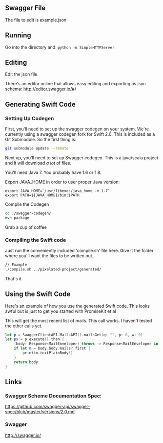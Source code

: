 ## Swagger File

The file to edit is example.json

## Running

Go into the directory and:
`python -m SimpleHTTPServer`

## Editing

Edit the json file. 

There's an editor online that allows easy editing and exporting as json schema:
http://editor.swagger.io/#/

## Generating Swift Code

### Setting Up Codegen

First, you'll need to set up the swagger codegen on your system.
We're currently using a swagger codegen fork for Swift 2.0. This is included
as a Git Submodule. So the first thing is:

``` Bash
git submodule update --remote
```

Next up, you'll need to set up Swagger codegen. This is a java/scala project
and it will download *a lot* of files.

You'll need Java 7. You probably have 1.6 or 1.8.

Export JAVA_HOME in order to user proper Java version:
```
export JAVA_HOME=`/usr/libexec/java_home -v 1.7`
export PATH=${JAVA_HOME}/bin:$PATH
```

Compile the Codegen
``` Bash
cd ./swagger-codegen/
mvn package
```

Grab a cup of coffee

### Compiling the Swift code

Just run the conveniently included 'compile.sh' file here.
Give it the folder where you'll want the files to be written out.

``` Bash
// Example
./compile.sh ../pixelated-project/generated/
``` 

That's it.

## Using the Swift Code

Here's an example of how you use the generated Swift code.
This looks awful but is just to get you started with PromiseKit et al

This will get the most recent list of mails. This call works. I haven't
tested the other calls yet.

``` Swift
let p = SwaggerClientAPI.MailsAPI().mailsGet(q: "", p: 0, w: 0)
let px = p.execute().then {
    (body: Response<MailEnvelope>) throws -> Response<MailEnvelope> in
    if let m = body.body.mails?.first {
        print(m.textPlainBody!)
    }
    return body
}
```

## Links

### Swagger Scheme Documentation Spec:
https://github.com/swagger-api/swagger-spec/blob/master/versions/2.0.md

### Swagger
http://swagger.io/